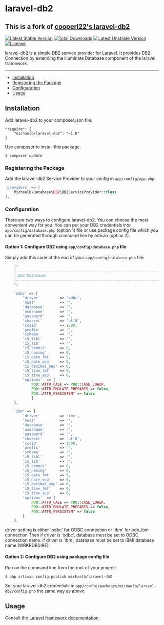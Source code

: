 # laravel-db2

## This is a fork of [cooperl22's laravel-db2](https://www.github.com/cooperl22/laravel-db2)

[![Latest Stable Version](https://poser.pugx.org/cooperl/laravel-db2/v/stable)](https://packagist.org/packages/cooperl/laravel-db2)
[![Total Downloads](https://poser.pugx.org/cooperl/laravel-db2/downloads)](https://packagist.org/packages/cooperl/laravel-db2)
[![Latest Unstable Version](https://poser.pugx.org/cooperl/laravel-db2/v/unstable)](https://packagist.org/packages/cooperl/laravel-db2)
[![License](https://poser.pugx.org/cooperl/laravel-db2/license)](https://packagist.org/packages/cooperl/laravel-db2)

laravel-db2 is a simple DB2 service provider for Laravel.
It provides DB2 Connection by extending the Illuminate Database component of the laravel framework.

---

- [Installation](#installation)
- [Registering the Package](#registering-the-package)
- [Configuration](#configuration)
- [Usage](#usage)

## Installation

Add laravel-db2 to your composer.json file:

```
"require": {
    "michaelb/laravel-db2": "~1.0"
}
```

Use [composer](http://getcomposer.org) to install this package.

```
$ composer update
```

### Registering the Package

Add the laravel-db2 Service Provider to your config in ``app/config/app.php``:

```php
'providers' => [
    MichaelB\Database\DB2\DB2ServiceProvider::class
],
```

### Configuration

There are two ways to configure laravel-db2. You can choose the most convenient way for you. You can put your DB2 credentials into ``app/config/database.php`` (option 1) file or use package config file which you can be generated through command line by artisan (option 2).

#### Option 1: Configure DB2 using ``app/config/database.php`` file 

Simply add this code at the end of your ``app/config/database.php`` file:

```php
    /*
    |--------------------------------------------------------------------------
    | DB2 Databases
    |--------------------------------------------------------------------------
    */

    'odbc' => [
        'driver'         => 'odbc',
        'host'           => '',
        'database'       => '',
        'username'       => '',
        'password'       => '',
        'charset'        => 'utf8',
        'ccsid'          => 1208,
        'prefix'         => '',
        'schema'         => '',
        'i5_libl'        => '',
        'i5_lib'         => '',
        'i5_commit'      => 0,
        'i5_naming'      => 0,
        'i5_date_fmt'    => 5,
        'i5_date_sep'    => 0,
        'i5_decimal_sep' => 0,
        'i5_time_fmt'    => 0,
        'i5_time_sep'    => 0,
        'options'  => [
            PDO::ATTR_CASE => PDO::CASE_LOWER,
            PDO::ATTR_EMULATE_PREPARES => false,
            PDO::ATTR_PERSISTENT => false
            ]
    ],

    'ibm' => [
        'driver'         => 'ibm',
        'host'           => '',
        'database'       => '',
        'username'       => '',
        'password'       => '',
        'charset'        => 'utf8',
        'ccsid'          => 1208,
        'prefix'         => '',
        'schema'         => '',
        'i5_libl'        => '',
        'i5_lib'         => '',
        'i5_commit'      => 0,
        'i5_naming'      => 0,
        'i5_date_fmt'    => 5,
        'i5_date_sep'    => 0,
        'i5_decimal_sep' => 0,
        'i5_time_fmt'    => 0,
        'i5_time_sep'    => 0,
        'options'  => [
            PDO::ATTR_CASE => PDO::CASE_LOWER,
            PDO::ATTR_EMULATE_PREPARES => false,
            PDO::ATTR_PERSISTENT => false
        ]
    ],

```
driver setting is either 'odbc' for ODBC connection or 'ibm' for pdo_ibm connection
Then if driver is 'odbc', database must be set to ODBC connection name.
if driver is 'ibm', database must be set to IBMi database name (WRKRDBDIRE).

#### Option 2: Configure DB2 using package config file

Run on the command line from the root of your project:

```
$ php artisan config:publish michaelb/laravel-db2
```

Set your laravel-db2 credentials in ``app/config/packages/michaelb/laravel-db2/config.php``
the same way as above


## Usage

Consult the [Laravel framework documentation](http://laravel.com/docs).
